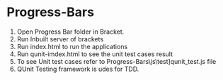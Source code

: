 # Progress-Bars

1. Open Progress Bar folder in Bracket.
2. Run Inbuilt server of brackets
3. Run index.html to run the applications
4. Run qunit-imdex.html to see the unit test cases result
5. To see Unit test cases refer to Progress-Bars\js\test]qunit_test.js file
6. QUnit Testing framework is udes for TDD.

